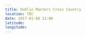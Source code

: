 ```yaml
---
title: Dublin Masters Cross Country
location: TBC
date: 2017-01-08 12:00
latitude: 
longitude: 
---
```

